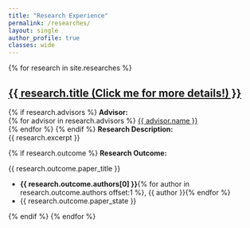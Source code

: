 ```yaml
---
title: "Research Experience"
permalink: /researches/
layout: single
author_profile: true
classes: wide
---
```


{% for research in site.researches %}
<h2><a href="{{ research.url }}">{{ research.title (Click me for more details!) }}</a></h2>
{% if research.advisors %}
<strong>Advisor:</strong><br>
{% for advisor in research.advisors %}
  <i class="fas fa-fw fa-user-tie"></i> <a href="{{ advisor.url }}">{{ advisor.name }}</a><br>
{% endfor %}
{% endif %}
<strong>Research Description:</strong> <br> {{ research.excerpt }}<br>  

{% if research.outcome %}
<strong>Research Outcome:</strong> 

{{ research.outcome.paper_title }} <br>

<ul style="margin-top: 0; padding-top: 0;">
    <li><strong>{{ research.outcome.authors[0] }}</strong>{% for author in research.outcome.authors offset:1 %}, {{ author }}{% endfor %}</li>
    <li>{{ research.outcome.paper_state }}</li>
</ul>

{% endif %}
{% endfor %}

